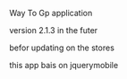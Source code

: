﻿Way To Gp application

version 2.1.3 in the futer 

befor updating on the stores

this app bais on jquerymobile
